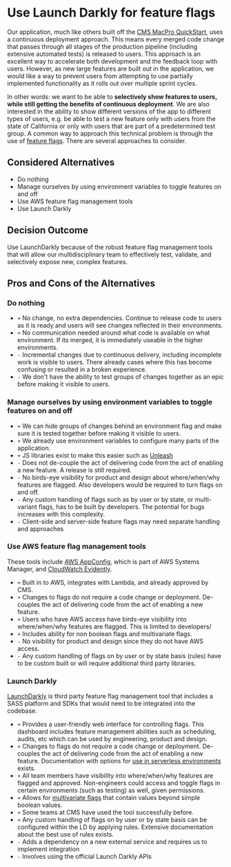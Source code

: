 # Use Launch Darkly for feature flags

Our application, much like others built off the [CMS MacPro QuickStart](https://github.com/CMSgov/macpro-quickstart-serverless), uses a continuous deployment approach. This means every merged code change that passes through all stages of the production pipeline (including extensive automated tests) is released to users. This approach is an excellent way to accelerate both development and the feedback loop with users. However, as new large features are built out in the application, we would like a way to prevent users from attempting to use partially implemented functionality as it rolls out over multiple sprint cycles.

In other words: we want to be able to **selectively show features to users, while still getting the benefits of continuous deployment**. We are also interested in the ability to show different versions of the app to different types of users, e.g. be able to test a new feature only with users from the state of California or only with users that are part of a predetermined test group. A common way to approach this technical problem is through the use of [feature flags](https://martinfowler.com/articles/feature-toggles.html). There are several approaches to consider.

## Considered Alternatives

* Do nothing
* Manage ourselves by using environment variables to toggle features on and off
* Use AWS feature flag management tools
* Use Launch Darkly

## Decision Outcome

Use LaunchDarkly because of the robust feature flag management tools that will allow our multidisciplinary team to effectively test, validate, and selectively expose new, complex features.
## Pros and Cons of the Alternatives

### Do nothing

* `+` No change, no extra dependencies. Continue to release code to users as it is ready and users will see changes reflected in their environments.
* `+` No communication needed around what code is available on what environment. If its merged,  it is immediately useable in the higher environments.
* `-` Incremental changes due to continuous delivery, including incomplete work is visible to users. There already cases where this has become confusing or resulted in a broken experience.
* `-` We don't have the ability to test groups of changes together as an epic before making it visible to users.

### Manage ourselves by using environment variables to toggle features on and off

* `+` We can hide groups of changes behind an environment flag and make sure it is tested together before making it visible to users.
* `+` We already use environment variables to configure many parts of the application.
* `+` JS libraries exist to make this easier such as [Unleash](https://github.com/Unleash)
* `-` Does not de-couple the act of delivering code from the act of enabling a new feature. A release is still required. 
* `-` No birds-eye visibility for product and design about where/when/why features are flagged. Also developers would be required to turn flags on and off.
* `-` Any custom handling of flags such as by user or by state, or multi-variant flags, has to be built by developers. The potential for bugs increases with this complexity.
* `-` Client-side and server-side feature flags may need separate handling and approaches

### Use AWS feature flag management tools 

These tools include [AWS AppConfig](https://docs.aws.amazon.com/appconfig/latest/userguide/what-is-appconfig.html), which is part of AWS Systems Manager, and [CloudWatch Evidently](https://aws.amazon.com/blogs/aws/cloudwatch-evidently/).

* `+` Built in to AWS, integrates with Lambda, and already approved by CMS.
* `+` Changes to flags do not require a code change or deployment. De-couples the act of delivering code from the act of enabling a new feature.
* `+` Users who have AWS access have birds-eye visibility into where/when/why features are flagged. This is limited to developers/
* `+` Includes ability for non boolean flags and multivariate flags.
* `-` No visibility for product and design since they do not have AWS access.
* `-` Any custom handling of flags on by user or by state basis (rules) have to be custom built or will require additional third party libraries.

### Launch Darkly

[LaunchDarkly](https://launchdarkly.com/implementation/) is third party feature flag management tool that includes a SASS platform and SDKs that would need to be integrated into the codebase.

* `+` Provides a user-friendly web interface for controlling flags. This dashboard includes feature management abilities such as scheduling, audits, etc which can be used by engineering, product and design.
* `+` Changes to flags do not require a code change or deployment. De-couples the act of delivering code from the act of enabling a new feature. Documentation with options for [use in serverless environments](https://docs.launchdarkly.com/guides/best-practices/serverless) exists.
* `+` All team members have visibility into where/when/why features are flagged and approved. Non-engineers could access and toggle flags in certain environments (such as testing) as well, given permissions.
* `+` Allows for [multivariate flags](https://docs.launchdarkly.com/home/flags/variations#understanding-multivariate-flags) that contain values beyond simple boolean values.
* `+` Some teams at CMS have used the tool successfully before.
* `+` Any custom handling of flags on by user or by state basis can be configured within the LD by applying rules. Extensive documentation about the best use of rules exists.
* `-` Adds a dependency on a new external service and requires us to implement integration
* `-` Involves using the official Launch Darkly APIs
